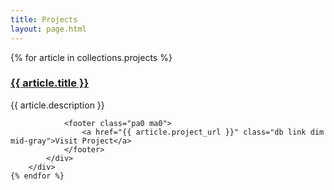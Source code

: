 ```yaml
---
title: Projects
layout: page.html
---
```


<section class="df flx-w">
    {% for article in collections.projects %}
        <div class="mb2" style="flex:0 0 320px;">
            <div class="ph2">
                <h3 class="f3-ns mb2 pa0">
                    <a href="/{{ article.path.dir }}" class="link dim">{{ article.title }}</a>
                </h3>
                <p class="ma0 lh-copy">{{ article.description }}</p>

                <footer class="pa0 ma0">                
                    <a href="{{ article.project_url }}" class="db link dim mid-gray">Visit Project</a>
                </footer>
            </div>
        </div>
    {% endfor %}
</section>